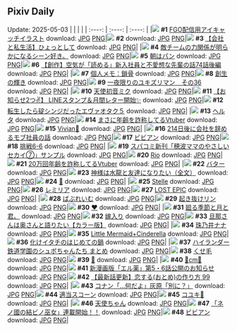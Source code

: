 ## Pixiv Daily
Update: 2025-05-03
|      |      |      |
| :----: | :----: | :----: |
|![](https://pixiv.microyu.workers.dev/c/240x480/img-master/img/2025/05/01/00/00/13/129886044_p0_master1200.jpg) **#1** [FGO配信用アイキャッチイラスト](https://www.pixiv.net/artworks/129886044) download: [JPG](https://pixiv.microyu.workers.dev/img-original/img/2025/05/01/00/00/13/129886044_p0.jpg) [PNG](https://pixiv.microyu.workers.dev/img-original/img/2025/05/01/00/00/13/129886044_p0.png)|![](https://s.pximg.net/common/images/limit_unviewable_s.png) **#2** [](https://www.pixiv.net/artworks/129907646) download: [JPG](https://s.pximg.net/common/images/limit_unviewable_s.png) [PNG](https://s.pximg.net/common/images/limit_unviewable_s.png)|![](https://pixiv.microyu.workers.dev/c/240x480/img-master/img/2025/05/02/12/00/23/129937622_p0_master1200.jpg) **#3** [【会社と私生活】ひょっとして](https://www.pixiv.net/artworks/129937622) download: [JPG](https://pixiv.microyu.workers.dev/img-original/img/2025/05/02/12/00/23/129937622_p0.jpg) [PNG](https://pixiv.microyu.workers.dev/img-original/img/2025/05/02/12/00/23/129937622_p0.png)|
|![](https://pixiv.microyu.workers.dev/c/240x480/img-master/img/2025/05/01/06/51/44/129894773_p0_master1200.jpg) **#4** [敵チームの力関係が明らかになるシーン好き。](https://www.pixiv.net/artworks/129894773) download: [JPG](https://pixiv.microyu.workers.dev/img-original/img/2025/05/01/06/51/44/129894773_p0.jpg) [PNG](https://pixiv.microyu.workers.dev/img-original/img/2025/05/01/06/51/44/129894773_p0.png)|![](https://pixiv.microyu.workers.dev/c/240x480/img-master/img/2025/05/02/07/30/03/129932832_p0_master1200.jpg) **#5** [朝はパン](https://www.pixiv.net/artworks/129932832) download: [JPG](https://pixiv.microyu.workers.dev/img-original/img/2025/05/02/07/30/03/129932832_p0.jpg) [PNG](https://pixiv.microyu.workers.dev/img-original/img/2025/05/02/07/30/03/129932832_p0.png)|![](https://pixiv.microyu.workers.dev/c/240x480/img-master/img/2025/05/01/20/11/42/129913133_p0_master1200.jpg) **#6** [【創作】空気が「読める」新入社員と不愛想な先輩の話74話後編](https://www.pixiv.net/artworks/129913133) download: [JPG](https://pixiv.microyu.workers.dev/img-original/img/2025/05/01/20/11/42/129913133_p0.jpg) [PNG](https://pixiv.microyu.workers.dev/img-original/img/2025/05/01/20/11/42/129913133_p0.png)|
|![](https://pixiv.microyu.workers.dev/c/240x480/img-master/img/2025/05/01/06/00/07/129894054_p0_master1200.jpg) **#7** [個人メモ：鎖骨](https://www.pixiv.net/artworks/129894054) download: [JPG](https://pixiv.microyu.workers.dev/img-original/img/2025/05/01/06/00/07/129894054_p0.jpg) [PNG](https://pixiv.microyu.workers.dev/img-original/img/2025/05/01/06/00/07/129894054_p0.png)|![](https://pixiv.microyu.workers.dev/c/240x480/img-master/img/2025/05/01/00/00/10/129886008_p0_master1200.jpg) **#8** [創生の輝き](https://www.pixiv.net/artworks/129886008) download: [JPG](https://pixiv.microyu.workers.dev/img-original/img/2025/05/01/00/00/10/129886008_p0.jpg) [PNG](https://pixiv.microyu.workers.dev/img-original/img/2025/05/01/00/00/10/129886008_p0.png)|![](https://pixiv.microyu.workers.dev/c/240x480/img-master/img/2025/05/01/06/06/52/129894228_p0_master1200.jpg) **#9** [一夜限りのユキズリマン　その36](https://www.pixiv.net/artworks/129894228) download: [JPG](https://pixiv.microyu.workers.dev/img-original/img/2025/05/01/06/06/52/129894228_p0.jpg) [PNG](https://pixiv.microyu.workers.dev/img-original/img/2025/05/01/06/06/52/129894228_p0.png)|
|![](https://pixiv.microyu.workers.dev/c/240x480/img-master/img/2025/05/01/00/00/04/129885943_p0_master1200.jpg) **#10** [天使初音ミク](https://www.pixiv.net/artworks/129885943) download: [JPG](https://pixiv.microyu.workers.dev/img-original/img/2025/05/01/00/00/04/129885943_p0.jpg) [PNG](https://pixiv.microyu.workers.dev/img-original/img/2025/05/01/00/00/04/129885943_p0.png)|![](https://pixiv.microyu.workers.dev/c/240x480/img-master/img/2025/05/02/19/57/34/129950108_p0_master1200.jpg) **#11** [【お知らせ2つ✌️】 LINEスタンプ＆月間レター開始✨](https://www.pixiv.net/artworks/129950108) download: [JPG](https://pixiv.microyu.workers.dev/img-original/img/2025/05/02/19/57/34/129950108_p0.jpg) [PNG](https://pixiv.microyu.workers.dev/img-original/img/2025/05/02/19/57/34/129950108_p0.png)|![](https://pixiv.microyu.workers.dev/c/240x480/img-master/img/2025/05/01/14/29/08/129903209_p0_master1200.jpg) **#12** [転生したら碇シンジだったエヴァオタク５](https://www.pixiv.net/artworks/129903209) download: [JPG](https://pixiv.microyu.workers.dev/img-original/img/2025/05/01/14/29/08/129903209_p0.jpg) [PNG](https://pixiv.microyu.workers.dev/img-original/img/2025/05/01/14/29/08/129903209_p0.png)|
|![](https://pixiv.microyu.workers.dev/c/240x480/img-master/img/2025/05/01/00/32/17/129887988_p0_master1200.jpg) **#13** [ヘルタ](https://www.pixiv.net/artworks/129887988) download: [JPG](https://pixiv.microyu.workers.dev/img-original/img/2025/05/01/00/32/17/129887988_p0.jpg) [PNG](https://pixiv.microyu.workers.dev/img-original/img/2025/05/01/00/32/17/129887988_p0.png)|![](https://pixiv.microyu.workers.dev/c/240x480/img-master/img/2025/05/01/21/04/56/129915332_p0_master1200.jpg) **#14** [まさに年齢を詐称してるVtuber](https://www.pixiv.net/artworks/129915332) download: [JPG](https://pixiv.microyu.workers.dev/img-original/img/2025/05/01/21/04/56/129915332_p0.jpg) [PNG](https://pixiv.microyu.workers.dev/img-original/img/2025/05/01/21/04/56/129915332_p0.png)|![](https://pixiv.microyu.workers.dev/c/240x480/img-master/img/2025/05/02/17/10/28/129944495_p0_master1200.jpg) **#15** [Vivian🫧](https://www.pixiv.net/artworks/129944495) download: [JPG](https://pixiv.microyu.workers.dev/img-original/img/2025/05/02/17/10/28/129944495_p0.jpg) [PNG](https://pixiv.microyu.workers.dev/img-original/img/2025/05/02/17/10/28/129944495_p0.png)|
|![](https://pixiv.microyu.workers.dev/c/240x480/img-master/img/2025/05/01/20/15/20/129913270_p0_master1200.jpg) **#16** [214日後に会社を辞めるモブ社員の話](https://www.pixiv.net/artworks/129913270) download: [JPG](https://pixiv.microyu.workers.dev/img-original/img/2025/05/01/20/15/20/129913270_p0.jpg) [PNG](https://pixiv.microyu.workers.dev/img-original/img/2025/05/01/20/15/20/129913270_p0.png)|![](https://pixiv.microyu.workers.dev/c/240x480/img-master/img/2025/05/02/00/00/07/129922990_p0_master1200.jpg) **#17** [ビビアン](https://www.pixiv.net/artworks/129922990) download: [JPG](https://pixiv.microyu.workers.dev/img-original/img/2025/05/02/00/00/07/129922990_p0.jpg) [PNG](https://pixiv.microyu.workers.dev/img-original/img/2025/05/02/00/00/07/129922990_p0.png)|![](https://pixiv.microyu.workers.dev/c/240x480/img-master/img/2025/05/01/13/26/39/129902127_p0_master1200.jpg) **#18** [挑戦6-6](https://www.pixiv.net/artworks/129902127) download: [JPG](https://pixiv.microyu.workers.dev/img-original/img/2025/05/01/13/26/39/129902127_p0.jpg) [PNG](https://pixiv.microyu.workers.dev/img-original/img/2025/05/01/13/26/39/129902127_p0.png)|
|![](https://pixiv.microyu.workers.dev/c/240x480/img-master/img/2025/05/01/18/05/57/129908683_p0_master1200.jpg) **#19** [スパコミ新刊「穂波ママのやさしいセカイ⑦」サンプル](https://www.pixiv.net/artworks/129908683) download: [JPG](https://pixiv.microyu.workers.dev/img-original/img/2025/05/01/18/05/57/129908683_p0.jpg) [PNG](https://pixiv.microyu.workers.dev/img-original/img/2025/05/01/18/05/57/129908683_p0.png)|![](https://pixiv.microyu.workers.dev/c/240x480/img-master/img/2025/05/01/00/00/20/129886102_p0_master1200.jpg) **#20** [Rio](https://www.pixiv.net/artworks/129886102) download: [JPG](https://pixiv.microyu.workers.dev/img-original/img/2025/05/01/00/00/20/129886102_p0.jpg) [PNG](https://pixiv.microyu.workers.dev/img-original/img/2025/05/01/00/00/20/129886102_p0.png)|![](https://pixiv.microyu.workers.dev/c/240x480/img-master/img/2025/05/02/21/06/20/129953189_p0_master1200.jpg) **#21** [20万回年齢を詐称してるVtuber](https://www.pixiv.net/artworks/129953189) download: [JPG](https://pixiv.microyu.workers.dev/img-original/img/2025/05/02/21/06/20/129953189_p0.jpg) [PNG](https://pixiv.microyu.workers.dev/img-original/img/2025/05/02/21/06/20/129953189_p0.png)|
|![](https://pixiv.microyu.workers.dev/c/240x480/img-master/img/2025/05/02/20/30/03/129951528_p0_master1200.jpg) **#22** [バター](https://www.pixiv.net/artworks/129951528) download: [JPG](https://pixiv.microyu.workers.dev/img-original/img/2025/05/02/20/30/03/129951528_p0.jpg) [PNG](https://pixiv.microyu.workers.dev/img-original/img/2025/05/02/20/30/03/129951528_p0.png)|![](https://pixiv.microyu.workers.dev/c/240x480/img-master/img/2025/05/01/16/13/09/129905531_p0_master1200.jpg) **#23** [神様は水龍と友達になりたい（全文）](https://www.pixiv.net/artworks/129905531) download: [JPG](https://pixiv.microyu.workers.dev/img-original/img/2025/05/01/16/13/09/129905531_p0.jpg) [PNG](https://pixiv.microyu.workers.dev/img-original/img/2025/05/01/16/13/09/129905531_p0.png)|![](https://pixiv.microyu.workers.dev/c/240x480/img-master/img/2025/05/01/11/44/43/129899879_p0_master1200.jpg) **#24** [🐰](https://www.pixiv.net/artworks/129899879) download: [JPG](https://pixiv.microyu.workers.dev/img-original/img/2025/05/01/11/44/43/129899879_p0.jpg) [PNG](https://pixiv.microyu.workers.dev/img-original/img/2025/05/01/11/44/43/129899879_p0.png)|
|![](https://pixiv.microyu.workers.dev/c/240x480/img-master/img/2025/05/01/13/08/16/129901736_p0_master1200.jpg) **#25** [Stelle](https://www.pixiv.net/artworks/129901736) download: [JPG](https://pixiv.microyu.workers.dev/img-original/img/2025/05/01/13/08/16/129901736_p0.jpg) [PNG](https://pixiv.microyu.workers.dev/img-original/img/2025/05/01/13/08/16/129901736_p0.png)|![](https://pixiv.microyu.workers.dev/c/240x480/img-master/img/2025/05/01/00/00/20/129886100_p0_master1200.jpg) **#26** [レミリア](https://www.pixiv.net/artworks/129886100) download: [JPG](https://pixiv.microyu.workers.dev/img-original/img/2025/05/01/00/00/20/129886100_p0.jpg) [PNG](https://pixiv.microyu.workers.dev/img-original/img/2025/05/01/00/00/20/129886100_p0.png)|![](https://pixiv.microyu.workers.dev/c/240x480/img-master/img/2025/05/01/00/00/02/129885923_p0_master1200.jpg) **#27** [LOST EPIC](https://www.pixiv.net/artworks/129885923) download: [JPG](https://pixiv.microyu.workers.dev/img-original/img/2025/05/01/00/00/02/129885923_p0.jpg) [PNG](https://pixiv.microyu.workers.dev/img-original/img/2025/05/01/00/00/02/129885923_p0.png)|
|![](https://pixiv.microyu.workers.dev/c/240x480/img-master/img/2025/05/01/18/07/51/129908744_p0_master1200.jpg) **#28** [ばぶれいむ](https://www.pixiv.net/artworks/129908744) download: [JPG](https://pixiv.microyu.workers.dev/img-original/img/2025/05/01/18/07/51/129908744_p0.jpg) [PNG](https://pixiv.microyu.workers.dev/img-original/img/2025/05/01/18/07/51/129908744_p0.png)|![](https://pixiv.microyu.workers.dev/c/240x480/img-master/img/2025/05/02/00/00/09/129923018_p0_master1200.jpg) **#29** [起き抜けリン](https://www.pixiv.net/artworks/129923018) download: [JPG](https://pixiv.microyu.workers.dev/img-original/img/2025/05/02/00/00/09/129923018_p0.jpg) [PNG](https://pixiv.microyu.workers.dev/img-original/img/2025/05/02/00/00/09/129923018_p0.png)|![](https://pixiv.microyu.workers.dev/c/240x480/img-master/img/2025/05/02/00/00/01/129922934_p0_master1200.jpg) **#30** [♥](https://www.pixiv.net/artworks/129922934) download: [JPG](https://pixiv.microyu.workers.dev/img-original/img/2025/05/02/00/00/01/129922934_p0.jpg) [PNG](https://pixiv.microyu.workers.dev/img-original/img/2025/05/02/00/00/01/129922934_p0.png)|
|![](https://pixiv.microyu.workers.dev/c/240x480/img-master/img/2025/05/02/19/09/58/129948499_p0_master1200.jpg) **#31** [廻る季節と月と君。](https://www.pixiv.net/artworks/129948499) download: [JPG](https://pixiv.microyu.workers.dev/img-original/img/2025/05/02/19/09/58/129948499_p0.jpg) [PNG](https://pixiv.microyu.workers.dev/img-original/img/2025/05/02/19/09/58/129948499_p0.png)|![](https://pixiv.microyu.workers.dev/c/240x480/img-master/img/2025/05/02/07/04/08/129932389_p0_master1200.jpg) **#32** [嫁入り](https://www.pixiv.net/artworks/129932389) download: [JPG](https://pixiv.microyu.workers.dev/img-original/img/2025/05/02/07/04/08/129932389_p0.jpg) [PNG](https://pixiv.microyu.workers.dev/img-original/img/2025/05/02/07/04/08/129932389_p0.png)|![](https://pixiv.microyu.workers.dev/c/240x480/img-master/img/2025/05/01/00/00/48/129886258_p0_master1200.jpg) **#33** [旦那さんは奥さんと語りたい【カラー版】](https://www.pixiv.net/artworks/129886258) download: [JPG](https://pixiv.microyu.workers.dev/img-original/img/2025/05/01/00/00/48/129886258_p0.jpg) [PNG](https://pixiv.microyu.workers.dev/img-original/img/2025/05/01/00/00/48/129886258_p0.png)|
|![](https://pixiv.microyu.workers.dev/c/240x480/img-master/img/2025/05/02/00/00/03/129922952_p0_master1200.jpg) **#34** [珠乃井ナナ](https://www.pixiv.net/artworks/129922952) download: [JPG](https://pixiv.microyu.workers.dev/img-original/img/2025/05/02/00/00/03/129922952_p0.jpg) [PNG](https://pixiv.microyu.workers.dev/img-original/img/2025/05/02/00/00/03/129922952_p0.png)|![](https://pixiv.microyu.workers.dev/c/240x480/img-master/img/2025/05/01/00/00/08/129885985_p0_master1200.jpg) **#35** [Little Mermaid+Cinderella](https://www.pixiv.net/artworks/129885985) download: [JPG](https://pixiv.microyu.workers.dev/img-original/img/2025/05/01/00/00/08/129885985_p0.jpg) [PNG](https://pixiv.microyu.workers.dev/img-original/img/2025/05/01/00/00/08/129885985_p0.png)|![](https://pixiv.microyu.workers.dev/c/240x480/img-master/img/2025/05/02/00/01/19/129923303_p0_master1200.jpg) **#36** [化けイタチのはじめての鍋](https://www.pixiv.net/artworks/129923303) download: [JPG](https://pixiv.microyu.workers.dev/img-original/img/2025/05/02/00/01/19/129923303_p0.jpg) [PNG](https://pixiv.microyu.workers.dev/img-original/img/2025/05/02/00/01/19/129923303_p0.png)|
|![](https://pixiv.microyu.workers.dev/c/240x480/img-master/img/2025/05/01/22/04/25/129917875_p0_master1200.jpg) **#37** [ハイランダー鉄道学園のシュポちゃんたち まとめ](https://www.pixiv.net/artworks/129917875) download: [JPG](https://pixiv.microyu.workers.dev/img-original/img/2025/05/01/22/04/25/129917875_p0.jpg) [PNG](https://pixiv.microyu.workers.dev/img-original/img/2025/05/01/22/04/25/129917875_p0.png)|![](https://pixiv.microyu.workers.dev/c/240x480/img-master/img/2025/05/02/00/00/27/129923126_p0_master1200.jpg) **#38** [くせ毛](https://www.pixiv.net/artworks/129923126) download: [JPG](https://pixiv.microyu.workers.dev/img-original/img/2025/05/02/00/00/27/129923126_p0.jpg) [PNG](https://pixiv.microyu.workers.dev/img-original/img/2025/05/02/00/00/27/129923126_p0.png)|![](https://pixiv.microyu.workers.dev/c/240x480/img-master/img/2025/05/02/16/34/57/129943579_p0_master1200.jpg) **#39** [🐰](https://www.pixiv.net/artworks/129943579) download: [JPG](https://pixiv.microyu.workers.dev/img-original/img/2025/05/02/16/34/57/129943579_p0.jpg) [PNG](https://pixiv.microyu.workers.dev/img-original/img/2025/05/02/16/34/57/129943579_p0.png)|
|![](https://pixiv.microyu.workers.dev/c/240x480/img-master/img/2025/05/01/20/54/33/129914750_p0_master1200.jpg) **#40** [💖cm💖](https://www.pixiv.net/artworks/129914750) download: [JPG](https://pixiv.microyu.workers.dev/img-original/img/2025/05/01/20/54/33/129914750_p0.jpg) [PNG](https://pixiv.microyu.workers.dev/img-original/img/2025/05/01/20/54/33/129914750_p0.png)|![](https://pixiv.microyu.workers.dev/c/240x480/img-master/img/2025/05/02/16/46/40/129943841_p0_master1200.jpg) **#41** [新漫画版「エル薬」第5・6話公開のお知らせ](https://www.pixiv.net/artworks/129943841) download: [JPG](https://pixiv.microyu.workers.dev/img-original/img/2025/05/02/16/46/40/129943841_p0.jpg) [PNG](https://pixiv.microyu.workers.dev/img-original/img/2025/05/02/16/46/40/129943841_p0.png)|![](https://pixiv.microyu.workers.dev/c/240x480/img-master/img/2025/05/02/12/33/10/129938442_p0_master1200.jpg) **#42** [【最新話更新】恋する(おとめ)の作り方 99](https://www.pixiv.net/artworks/129938442) download: [JPG](https://pixiv.microyu.workers.dev/img-original/img/2025/05/02/12/33/10/129938442_p0.jpg) [PNG](https://pixiv.microyu.workers.dev/img-original/img/2025/05/02/12/33/10/129938442_p0.png)|
|![](https://pixiv.microyu.workers.dev/c/240x480/img-master/img/2025/05/01/18/17/10/129909013_p0_master1200.jpg) **#43** [コナン「…何だよ」灰原「別に？」](https://www.pixiv.net/artworks/129909013) download: [JPG](https://pixiv.microyu.workers.dev/img-original/img/2025/05/01/18/17/10/129909013_p0.jpg) [PNG](https://pixiv.microyu.workers.dev/img-original/img/2025/05/01/18/17/10/129909013_p0.png)|![](https://pixiv.microyu.workers.dev/c/240x480/img-master/img/2025/05/02/16/18/37/129943175_p0_master1200.jpg) **#44** [適当スコーン](https://www.pixiv.net/artworks/129943175) download: [JPG](https://pixiv.microyu.workers.dev/img-original/img/2025/05/02/16/18/37/129943175_p0.jpg) [PNG](https://pixiv.microyu.workers.dev/img-original/img/2025/05/02/16/18/37/129943175_p0.png)|![](https://pixiv.microyu.workers.dev/c/240x480/img-master/img/2025/05/01/19/10/43/129910814_p0_master1200.jpg) **#45** [コユキ🩷](https://www.pixiv.net/artworks/129910814) download: [JPG](https://pixiv.microyu.workers.dev/img-original/img/2025/05/01/19/10/43/129910814_p0.jpg) [PNG](https://pixiv.microyu.workers.dev/img-original/img/2025/05/01/19/10/43/129910814_p0.png)|
|![](https://pixiv.microyu.workers.dev/c/240x480/img-master/img/2025/05/02/02/05/44/129927633_p0_master1200.jpg) **#46** [天使ちゃん](https://www.pixiv.net/artworks/129927633) download: [JPG](https://pixiv.microyu.workers.dev/img-original/img/2025/05/02/02/05/44/129927633_p0.jpg) [PNG](https://pixiv.microyu.workers.dev/img-original/img/2025/05/02/02/05/44/129927633_p0.png)|![](https://pixiv.microyu.workers.dev/c/240x480/img-master/img/2025/05/02/13/38/28/129939754_p0_master1200.jpg) **#47** [「ネノ國の結ビノ巫女」連載開始！！](https://www.pixiv.net/artworks/129939754) download: [JPG](https://pixiv.microyu.workers.dev/img-original/img/2025/05/02/13/38/28/129939754_p0.jpg) [PNG](https://pixiv.microyu.workers.dev/img-original/img/2025/05/02/13/38/28/129939754_p0.png)|![](https://pixiv.microyu.workers.dev/c/240x480/img-master/img/2025/05/01/20/08/55/129913039_p0_master1200.jpg) **#48** [ビビアン](https://www.pixiv.net/artworks/129913039) download: [JPG](https://pixiv.microyu.workers.dev/img-original/img/2025/05/01/20/08/55/129913039_p0.jpg) [PNG](https://pixiv.microyu.workers.dev/img-original/img/2025/05/01/20/08/55/129913039_p0.png)|
